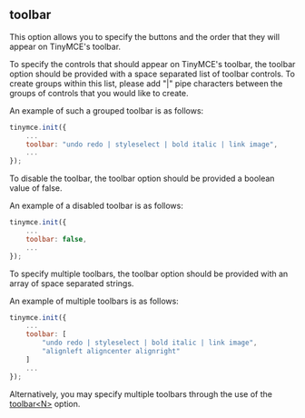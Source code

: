 ## toolbar

This option allows you to specify the buttons and the order that they will appear on TinyMCE's toolbar.

To specify the controls that should appear on TinyMCE's toolbar, the toolbar option should be provided with a space separated list of toolbar controls. To create groups within this list, please add "|" pipe characters between the groups of controls that you would like to create.

An example of such a grouped toolbar is as follows:

```js
tinymce.init({
    ...
    toolbar: "undo redo | styleselect | bold italic | link image",
    ...
});
```

To disable the toolbar, the toolbar option should be provided a boolean value of false.

An example of a disabled toolbar is as follows:

```js
tinymce.init({
    ...
    toolbar: false,
    ...
});
```

To specify multiple toolbars, the toolbar option should be provided with an array of space separated strings.

An example of multiple toolbars is as follows:

```js
tinymce.init({
    ...
    toolbar: [
        "undo redo | styleselect | bold italic | link image",
        "alignleft aligncenter alignright"
    ]
    ...
});
```

Alternatively, you may specify multiple toolbars through the use of the [toolbar&lt;N&gt;](#toolbar<N>) option.
